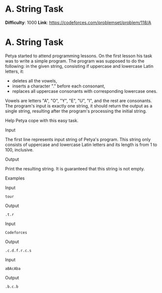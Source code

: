 # A. String Task 
**Difficulty**: 1000 
**Link**: https://codeforces.com/problemset/problem/118/A

# A. String Task
Petya started to attend programming lessons. On the first lesson his task was
to write a simple program. The program was supposed to do the following: in
the given string, consisting if uppercase and lowercase Latin letters, it:

  * deletes all the vowels, 
  * inserts a character "." before each consonant, 
  * replaces all uppercase consonants with corresponding lowercase ones. 

Vowels are letters "A", "O", "Y", "E", "U", "I", and the rest are consonants.
The program's input is exactly one string, it should return the output as a
single string, resulting after the program's processing the initial string.

Help Petya cope with this easy task.

Input

The first line represents input string of Petya's program. This string only
consists of uppercase and lowercase Latin letters and its length is from 1 to
100, inclusive.

Output

Print the resulting string. It is guaranteed that this string is not empty.

Examples

Input

    
    
    tour  
    

Output

    
    
    .t.r  
    

Input

    
    
    Codeforces  
    

Output

    
    
    .c.d.f.r.c.s  
    

Input

    
    
    aBAcAba  
    

Output

    
    
    .b.c.b  
    

